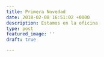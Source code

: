 ```yaml
---
title: Primera Novedad
date: 2018-02-08 16:51:02 +0000
description: Estamos en la oficina
type: post
featured_image: ''
draft: true

---
```

    